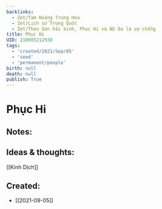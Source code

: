 ```yaml
---
backlinks:
  - Zet/Tam Hoàng Trung Hoa
  - Zet/Lịch sử Trung Quốc
  - Zet/Theo Sơn hải kinh, Phục Hi và Nữ Oa là vợ chồng
title: Phục Hi
UID: 210905212938
tags:
  - 'created/2021/Sep/05'
  - 'seed'
  - 'permanent/people'
birth: null
death: null
publish: True
---
```

# Phục Hi

## Notes:


## Ideas & thoughts:
[[Kinh Dịch]]

## Created:
- [[2021-09-05]]

